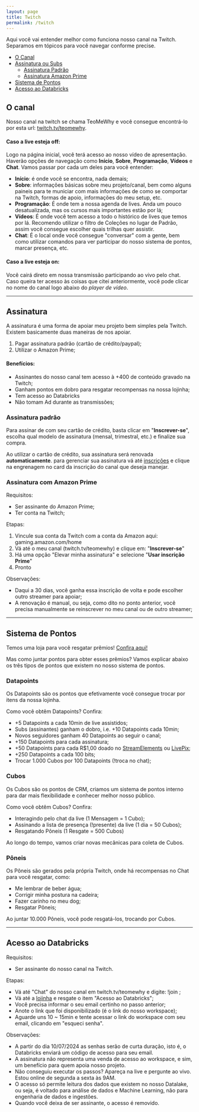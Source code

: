 ```yaml
---
layout: page
title: Twitch
permalink: /twitch
---
```


Aqui você vai entender melhor como funciona nosso canal na Twitch. Separamos em tópicos para você navegar conforme precise.

- [O Canal](#o-canal)
- [Assinatura ou Subs](#assinatura)
    - [Assinatura Padrão](#assinatura-padrão)
    - [Assinatura Amazon Prime](#assinatura-com-amazon-prime)
- [Sistema de Pontos](#sistema-de-pontos)
- [Acesso ao Databricks](#acesso-ao-databricks)

## O canal

Nosso canal na twitch se chama TeoMeWhy e você consegue encontrá-lo por esta url: [twitch.tv/teomewhy](https://twitch.tv/teomewhy).

#### Caso a live esteja off:
    
Logo na página inicial, você terá acesso ao nosso vídeo de apresentação. Haverão opções de navegação como **Início**, **Sobre**, **Programação**, **Vídeos** e **Chat**. Vamos passar por cada um deles para você entender:

- **Início**: é onde você se encontra, nada demais;
- **Sobre**: informações básicas sobre meu projeto/canal, bem como alguns paineis para te municiar com mais informações de como se comportar na Twitch, formas de apoio, informações do meu setup, etc.
- **Programação**: É onde tem a nossa agenda de lives. Anda um pouco desatualizada, mas os cursos mais importantes estão por lá;
- **Vídeos**: É onde você tem acesso a todo o histórico de lives que temos por lá. Recomendo utilizar o filtro de Coleções no lugar de Padrão, assim você consegue escolher quais trilhas quer assistir.
- **Chat**: É o local onde você consegue "conversar" com a gente, bem como utilizar comandos para ver participar do nosso sistema de pontos, marcar presença, etc.

#### Caso a live esteja on:

Você cairá direto em nossa transmissão participando ao vivo pelo chat. Caso queira ter acesso às coisas que citei anteriormente, você pode clicar no nome do canal logo abaixo do *player de vídeo*.

---
## Assinatura

A assinatura é uma forma de apoiar meu projeto bem simples pela Twitch. Existem basicamente duas maneiras de nos apoiar.

1. Pagar assinatura padrão (cartão de crédito/paypal);
2. Utilizar o Amazon Prime;

#### Benefícios:
- Assinantes do nosso canal tem acesso à +400 de conteúdo gravado na Twitch;
- Ganham pontos em dobro para resgatar recompensas na nossa lojinha;
- Tem acesso ao Databricks
- Não tomam Ad durante as transmissões;

### Assinatura padrão

Para assinar de com seu cartão de crédito, basta clicar em "**Inscrever-se**", escolha qual modelo de assinatura (mensal, trimestral, etc.) e finalize sua compra.

Ao utilizar o cartão de crédito, sua assinatura será renovada **automaticamente**. para gerenciar sua assinatura vá até [inscrições](https://www.twitch.tv/subscriptions) e clique na engrenagem no card da inscrição do canal que deseja manejar.

### Assinatura com Amazon Prime

Requisitos:
- Ser assinante do Amazon Prime;
- Ter conta na Twitch;

Etapas:
1. Vincule sua conta da Twitch com a conta da Amazon aqui: gaming.amazon.com/home
2. Vá até o meu canal (twitch.tv/teomewhy) e clique em: "**Inscrever-se**"
3. Há uma opção "Elevar minha assinatura" e selecione "**Usar inscrição Prime**"
4. Pronto

Observações:
- Daqui a 30 dias, você ganha essa inscrição de volta e pode escolher outro streamer para apoiar;
- A renovação é manual, ou seja, como dito no ponto anterior, você precisa manualmente se reinscrever no meu canal ou de outro streamer;

---
## Sistema de Pontos

Temos uma loja para você resgatar prêmios! [Confira aqui!](https://streamelements.com/teomewhy/store)

Mas como juntar pontos para obter esses prêmios? Vamos explicar abaixo os três tipos de pontos que existem no nosso sistema de pontos.

### Datapoints

Os Datapoints são os pontos que efetivamente você consegue trocar por itens da nossa lojinha.

Como você obtêm Datapoints? Confira:

- +5 Datapoints a cada 10min de live assistidos;
- Subs (assinantes) ganham o dobro, i.e. +10 Datapoints cada 10min;
- Novos seguidores ganham 40 Datapoints ao seguir o canal;
- +150 Datapoints para cada assinatura;
- +50 Datapoints para cada R$1,00 doado no [StreamElements](https://streamelements.com/teomewhy/tip) ou [LivePix](https://livepix.gg/teomewhy);
- +250 Datapoints a cada 100 bits;
- Trocar 1.000 Cubos por 100 Datapoints (!troca no chat);

### Cubos

Os Cubos são os pontos de CRM, criamos um sistema de pontos interno para dar mais flexibilidade e conhecer melhor nosso público.

Como você obtêm Cubos? Confira:

- Interagindo pelo chat da live (1 Mensagem = 1 Cubo);
- Assinando a lista de presença (!presente) da live (1 dia = 50 Cubos);
- Resgatando Pôneis (1 Resgate = 500 Cubos)

Ao longo do tempo, vamos criar novas mecânicas para coleta de Cubos.

### Pôneis

Os Pôneis são gerados pela própria Twitch, onde há recompensas no Chat para você resgatar, como:

- Me lembrar de beber água;
- Corrigir minha postura na cadeira;
- Fazer carinho no meu dog;
- Resgatar Pôneis;

 Ao juntar 10.000 Pôneis, você pode resgatá-los, trocando por Cubos.

---
## Acesso ao Databricks

Requisitos:
- Ser assinante do nosso canal na Twitch.

Etapas:
- Vá até "Chat" do nosso canal em twitch.tv/teomewhy e digite: !join ;
- Vá até a [lojinha](https://streamelements.com/teomewhy/store) e resgate o item "Acesso ao Databricks";
- Você precisa informar o seu email certinho no passo anterior;
- Anote o link que foi disponibilizado (é o link do nosso workspace);
- Aguarde uns 10 ~ 15min e tente acessar o link do workspace com seu email, clicando em "esqueci senha".

Observações:
- A partir do dia 10/07/2024 as senhas serão de curta duração, isto é, o Databricks enviará um código de acesso para seu email.
- A assinatura não representa uma venda de acesso ao workspace, e sim, um benefício para quem apoia nosso projeto.
- Não conseguiu executar os passos? Apareça na live e pergunte ao vivo. Estou online de segunda a sexta às 9AM.
- O acesso só permite leitura dos dados que existem no nosso Datalake, ou seja, é voltado para análise de dados e Machine Learning, não para engenharia de dados e ingestões.
- Quando você deixa de ser assinante, o acesso é removido.